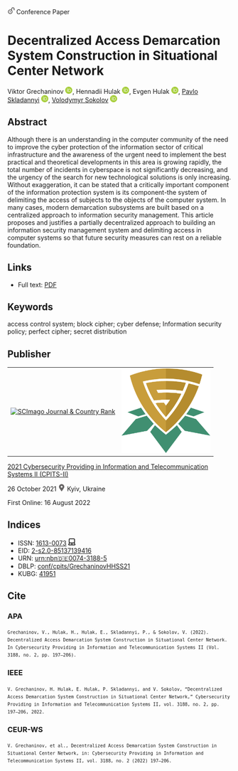 <img src="/icons/unlock.svg" width="16" height="16"> Conference Paper

# Decentralized Access Demarcation System Construction in Situational Center Network

Viktor Grechaninov <a href="https://orcid.org/0000-0001-6268-3204" target="_blank"><img src="/icons/orcid.svg" width="16" height="16"></a>,
Hennadii Hulak <a href="https://orcid.org/0000-0001-9131-9233" target="_blank"><img src="/icons/orcid.svg" width="16" height="16"></a>,
Evgen Hulak <a href="https://orcid.org/0000-0003-4984-686X" target="_blank"><img src="/icons/orcid.svg" width="16" height="16"></a>,
<a href="https://pavlo-skladannyi.github.io/">Pavlo Skladannyi</a> <a href="https://orcid.org/0000-0002-7775-6039" target="_blank"><img src="/icons/orcid.svg" width="16" height="16"></a>,
<a href="/">Volodymyr Sokolov</a> <a href="https://orcid.org/0000-0002-9349-7946" target="_blank"><img src="/icons/orcid.svg" width="16" height="16"></a>

## Abstract

Although there is an understanding in the computer community of the need to improve the cyber protection of the information sector of critical infrastructure and the awareness of the urgent need to implement the best practical and theoretical developments in this area is growing rapidly, the total number of incidents in cyberspace is not significantly decreasing, and the urgency of the search for new technological solutions is only increasing. Without exaggeration, it can be stated that a critically important component of the information protection system is its component-the system of delimiting the access of subjects to the objects of the computer system. In many cases, modern demarcation subsystems are built based on a centralized approach to information security management. This article proposes and justifies a partially decentralized approach to building an information security management system and delimiting access in computer systems so that future security measures can rest on a reliable foundation.

## Links

* Full text: [PDF](http://ceur-ws.org/Vol-3188/paper18.pdf)

## Keywords

access control system; block cipher; cyber defense; Information security policy; perfect cipher; secret distribution

## Publisher

<table>
<tr>
<td>
<a href="https://www.scimagojr.com/journalsearch.php?q=21100218356&amp;tip=sid&amp;exact=no" title="SCImago Journal &amp; Country Rank"><img border="0" src="https://www.scimagojr.com/journal_img.php?id=21100218356" alt="SCImago Journal &amp; Country Rank"  /></a>
</td>
<td style="text-align: left;">
<a href="https://cpits.kubg.edu.ua/"><img src="/icons/cpits.svg" width="200"></a>
</td>
</tr>
</table>

[2021 Cybersecurity Providing in Information and Telecommunication Systems II (CPITS-II)](http://ceur-ws.org/Vol-3188/)

26 October 2021 <img src="/icons/location-pin.svg" width="16" height="16"> Kyiv, Ukraine

First Online: 16 August 2022

## Indices

* ISSN: [1613-0073](https://portal.issn.org/resource/ISSN/1613-0073) <img src="/icons/online.svg" width="16" height="16">
* EID: [2-s2.0-85137139416](http://www.scopus.com/record/display.url?origin=inward&eid=2-s2.0-85137139416)
* URN: [urn:nbn:de:0074-3188-5](https://nbn-resolving.org/xml/urn:nbn:de:0074-3188-5)
* DBLP: [conf/cpits/GrechaninovHHSS21](https://dblp.org/rec/conf/cpits/GrechaninovHHSS21)
* KUBG: [41951](http://elibrary.kubg.edu.ua/id/eprint/41951/)

## Cite

### APA

<small>`Grechaninov, V., Hulak, H., Hulak, E., Skladannyi, P., & Sokolov, V. (2022). Decentralized Access Demarcation System Construction in Situational Center Network. In Cybersecurity Providing in Information and Telecommunication Systems II (Vol. 3188, no. 2, pp. 197–206).`</small>

### IEEE

<small>`V. Grechaninov, H. Hulak, E. Hulak, P. Skladannyi, and V. Sokolov, “Decentralized Access Demarcation System Construction in Situational Center Network,” Cybersecurity Providing in Information and Telecommunication Systems II, vol. 3188, no. 2, pp. 197–206, 2022.`</small>

### CEUR-WS

<small>`V. Grechaninov, et al., Decentralized Access Demarcation System Construction in Situational Center Network, in: Cybersecurity Providing in Information and Telecommunication Systems II, vol. 3188, no. 2 (2022) 197–206.`</small>
